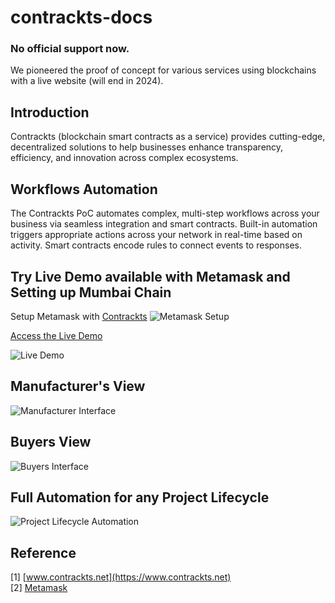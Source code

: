 # contrackts-docs

### No official support now.

We pioneered the proof of concept for various services using blockchains with a live website (will end in 2024). 

## Introduction
Contrackts (blockchain smart contracts as a service) provides cutting-edge, decentralized solutions to help businesses enhance transparency, efficiency, and innovation across complex ecosystems.

## Workflows Automation
The Contrackts PoC automates complex, multi-step workflows across your business via seamless integration and smart contracts. Built-in automation triggers appropriate actions across your network in real-time based on activity. Smart contracts encode rules to connect events to responses.

## Try Live Demo available with Metamask and Setting up Mumbai Chain

Setup Metamask with [Contrackts](https://www.contrackts.net/)
![Metamask Setup](https://github.com/PandiaJason/contrackts-docs/assets/100123063/e09f72ec-94af-4f41-be66-71a5d22ae1df)

[Access the Live Demo](https://app.contrackts.net/)

![Live Demo](https://github.com/PandiaJason/contrackts-docs/assets/100123063/ece9711a-7da6-4e39-8d76-a0403abe4df3)

## Manufacturer's View
![Manufacturer Interface](https://github.com/PandiaJason/contrackts-docs/assets/100123063/ac6c5c92-c8c3-4c2a-95d2-505a52478f95)

## Buyers View
![Buyers Interface](https://github.com/PandiaJason/contrackts-docs/assets/100123063/6293b9eb-04e8-4eea-a4ce-640ba91e7d70)

## Full Automation for any Project Lifecycle 
![Project Lifecycle Automation](https://github.com/PandiaJason/contrackts-docs/assets/100123063/8dff7b2d-6b79-45eb-acd9-acae09523c8f)

## Reference
[1] [www.contrackts.net](https://www.contrackts.net)  
[2] [Metamask](https://metamask.io/)

